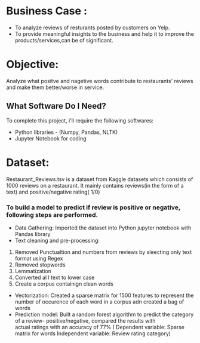 

# Business Case :

- To analyze reviews of resturants posted by customers on Yelp.
- To provide meaningful insights to the business and help it to improve the products/services,can be of significant.

# Objective:                 

Analyze what positve and nagetive words contribute to restaurants' reviews and make them better/worse in service. 

## What Software Do I Need?

To complete this project, i'll require the following softwares:

- Python libraries - (Numpy, Pandas, NLTK)
- Jupyter Notebook for coding

# Dataset:	               

Restaurant_Reviews.tsv is a dataset from Kaggle datasets which consists of 1000 reviews on a restaurant. It mainly contains reviews(in the form of a text) and positive/negative rating( 1/0) 

### To build a model to predict if review is positive or negative, following steps are performed.

- Data Gathering: Imported the dataset into Python jupyter notebook with Pandas library
- Text cleaning and pre-processing: 
1. Removed Punctualtion and numbers from reviews by sleecting only text format using Regex
2. Removed stopwords
3. Lemmatization
4. Converted al l text to lower case
5. Create a corpus containign clean words
- Vectorization: Created a sparse matrix for 1500 features to represent the number of occurence of each word in a corpus adn created a                    bag of words
- Prediction model: Built a random forest algorithm to predict the category of a review- positive/negative, compared the results with  
                    actual ratings with an accuracy of 77%
                    ( Dependent variable: Sparse matrix for words
                      Independent variable: Review rating category) 
      
